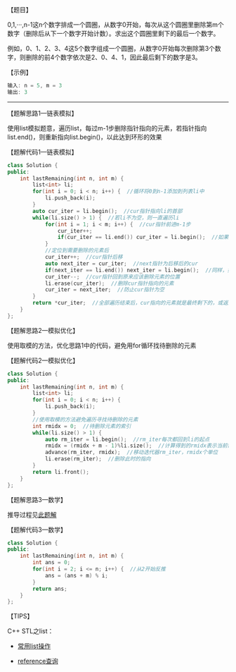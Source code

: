【题目】

0,1,···,n-1这n个数字排成一个圆圈，从数字0开始，每次从这个圆圈里删除第m个数字（删除后从下一个数字开始计数）。求出这个圆圈里剩下的最后一个数字。

例如，0、1、2、3、4这5个数字组成一个圆圈，从数字0开始每次删除第3个数字，则删除的前4个数字依次是2、0、4、1，因此最后剩下的数字是3。

【示例】

```c++
输入: n = 5, m = 3
输出: 3
```

---

【题解思路1—链表模拟】

使用list模拟题意，遍历list，每过m-1步删除指针指向的元素，若指针指向list.end()，则重新指向list.begin()，以此达到环形的效果

【题解代码1—链表模拟】

```c++
class Solution {
public:
    int lastRemaining(int n, int m) {
        list<int> li;
        for(int i = 0; i < n; i++) {  //循环将0到n-1添加到列表li中
            li.push_back(i);
        }
        auto cur_iter = li.begin();  //cur指针指向li的首部
        while(li.size() > 1) {  //若li不为空，则一直遍历li
            for(int i = 1; i < m; i++) {  //cur指针前进m-1步
                cur_iter++;
                if(cur_iter == li.end()) cur_iter = li.begin();  //如果cur指针指向li.end()，则cur重新指向li.begin()
            }
            //定位到需要删除的元素后
            cur_iter++;  //cur指针后移
            auto next_iter = cur_iter;  //next指针为后移后的cur
            if(next_iter == li.end()) next_iter = li.begin();  //同样，如果next指针到末尾了，则重新指向begin
            cur_iter--;  //cur指针回到原来应该删除元素的位置
            li.erase(cur_iter);  //删除cur指针指向的元素
            cur_iter = next_iter;  //防止cur指针为空
        }
        return *cur_iter;  //全部遍历结束后，cur指向的元素就是最终剩下的，或返回li.front()也可以
    }
};
```

【题解思路2—模拟优化】

使用取模的方法，优化思路1中的代码，避免用for循环找待删除的元素

【题解代码2—模拟优化】

```c++
class Solution {
public:
    int lastRemaining(int n, int m) {
        list<int> li;
        for(int i = 0; i < n; i++) {
            li.push_back(i);
        }
        //使用取模的方法避免遍历寻找待删除的元素
        int rmidx = 0;  //待删除元素的索引
        while(li.size() > 1) {
            auto rm_iter = li.begin();  //rm_iter每次都回到li的起点
            rmidx = (rmidx + m - 1)%li.size();  //计算得到的rmidx表示当前链表中，待删除元素为rm_iter向后移动rmidx后所指向的
            advance(rm_iter, rmidx);  //移动迭代器rm_iter，rmidx个单位
            li.erase(rm_iter);  //删除此时的指向
        }
        return li.front();
    }
};
```

【题解思路3—数学】

推导过程见[此题解](https://leetcode-cn.com/problems/yuan-quan-zhong-zui-hou-sheng-xia-de-shu-zi-lcof/solution/javajie-jue-yue-se-fu-huan-wen-ti-gao-su-ni-wei-sh/)

【题解代码3—数学】

```c++
class Solution {
public:
    int lastRemaining(int n, int m) {
        int ans = 0;
        for(int i = 2; i <= n; i++) {  //从2开始反推
            ans = (ans + m) % i;
        }
        return ans;
    }
};
```



【TIPS】

C++ STL之list：

* [常用list操作](https://blog.csdn.net/fanyun_01/article/details/56881515)

* [reference查询](http://www.cplusplus.com/reference/list/list/)